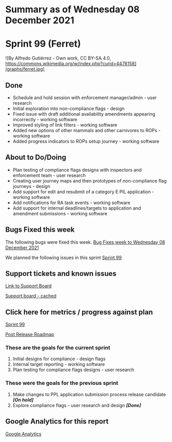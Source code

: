 # Summary as of Wednesday 08 December 2021 

# Sprint 99 (Ferret)

![By Alfredo Gutiérrez - Own work, CC BY-SA 4.0, https://commons.wikimedia.org/w/index.php?curid=4478158](graphs/ferret.jpg)

## Done
* Schedule and hold session with enforcement manager/admin - user research
* Initial exploration into non-compliance flags - design
* Fixed issue with draft additional availability amendments appearing incorrectly - working software
* Improved styling of link filters - working software
* Added new options of other mammals and other carnivores to ROPs - working software
* Added progress indicators to ROPs setup journey - working software

## About to Do/Doing
* Plan testing of compliance flags designs with inspectors and enforcement team - user research 
* Creating user journey maps and then prototypes of non-compliance flag journeys - design
* Add support for edit and resubmit of a category E PIL application - working software
* Add notifications for RA task events - working software
* Add support for internal deadlines/targets to application and amendment submissions - working software

## Bugs Fixed this week
The following bugs were fixed this week.
[Bug Fixes week to Wednesday 08 December 2021](graphs/bugs08122021.png)

We planned the following issues in this sprint 
[Sprint 99](graphs/sprint08122021.png)

## Support tickets and known issues
[Link to Support Board](https://collaboration.homeoffice.gov.uk/jira/secure/RapidBoard.jspa?rapidView=1717&selectedIssue=ASSB-253)

[Support board - cached](graphs/supportBoard08122021.png)

## Click here for metrics / progress against plan
[Sprint 99](graphs/progress08122021.png)

[Post Release Roadmap](graphs/roadmap08122021.png)

### These are the goals for the current sprint
1. Initial designs for compliance - design flags 
2. Internal target reporting - working software 
3. Plan testing for compliance flags designs - user research

### These were the goals for the previous sprint
1. Make changes to PPL application submission process release candidate ***[On hold]***
2. Explore compliance flags - user research and design ***[Done]***

## Google Analytics for this report
[Google Analytics](graphs/GA08122021.png)

